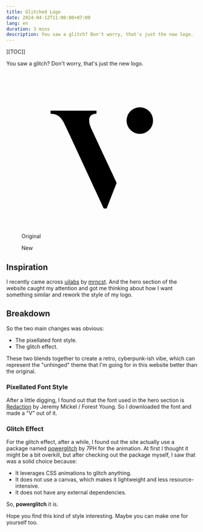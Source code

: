 ```yaml
---
title: Glitched Logo
date: 2024-04-12T11:00:00+07:00
lang: en
duration: 3 mins
description: You saw a glitch? Don't worry, that's just the new logo.
---
```


[[TOC]]

You saw a glitch? Don't worry, that's just the new logo.

<div grid="~ cols-1 md:cols-2">
  <figure pt-5>
    <center>
      <div w-20 h-20>
        <svg xmlns="http://www.w3.org/2000/svg" viewBox="0 0 24 24">
          <circle class="logo-fill-color" cx="17.68" cy="7.25" r="1.98" />
          <path class="logo-fill-color" d="m8.94,5.78c.75,0,1.49,0,2.24,0,.02,0,.03.01.03.03v.38s-.02.04-.04.04c-.58.01-.92.25-1.03.69-.05.22-.04.48.03.79.06.25.15.5.27.76,1.25,2.68,2.51,5.36,3.76,8.04,0,.02.01.05,0,.07l-1.47,3.75s-.02.03-.04.03h-.35s-.07-.02-.08-.05c-1.67-3.6-3.33-7.19-4.99-10.76-.3-.64-.6-1.28-.91-1.92-.12-.25-.27-.48-.45-.69-.2-.24-.41-.41-.63-.51-.26-.13-.55-.19-.88-.19-.04,0-.06-.03-.06-.06v-.38s.02-.03.04-.03c1.52,0,3.04,0,4.56,0Z" />
        </svg>
      </div>
    </center>
    <figcaption important-mt8 text-center>
      Original
    </figcaption>
  </figure>
  <figure pt-5>
  <center>
    <div w-20 h-20>
      <Logo />
    </div>
  </center>
  <figcaption important-mt8 text-center>
      New
    </figcaption>
  </figure>
</div>

## Inspiration

I recently came across [uilabs](https://www.uilabs.dev) by [mrncst](https://twitter.com/mrncst/status/1766117470207647836). And the hero section of the website caught my attention and got me thinking about how I want something similar and rework the style of my logo.

## Breakdown

So the two main changes was obvious:

- The pixellated font style.
- The glitch effect.

These two blends together to create a retro, cyberpunk-ish vibe, which can represent the "unhinged" theme that I'm going for in this website better than the original.

### Pixellated Font Style

After a little digging, I found out that the font used in the hero section is [Redaction](http://www.redaction.us) by Jeremy Mickel / Forest Young. So I downloaded the font and made a "V" out of it.

### Glitch Effect

For the glitch effect, after a while, I found out the site actually use a package named [powerglitch](https://github.com/7PH/powerglitch) by 7PH for the animation. At first I thought it might be a bit overkill, but after checking out the package myself, I saw that was a solid choice because:

- It leverages CSS animations to glitch anything.
- It does not use a canvas, which makes it lightweight and less resource-intensive.
- It does not have any external dependencies.

So, **powerglitch** it is.

Hope you find this kind of style interesting. Maybe you can make one for yourself too.
